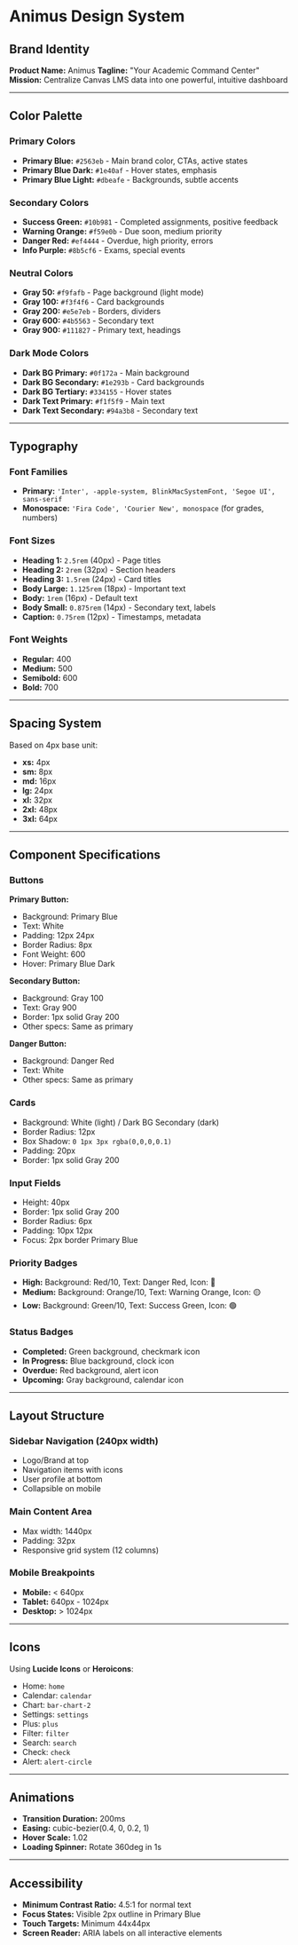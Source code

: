 # Animus Design System

## Brand Identity
**Product Name:** Animus
**Tagline:** "Your Academic Command Center"
**Mission:** Centralize Canvas LMS data into one powerful, intuitive dashboard

---

## Color Palette

### Primary Colors
- **Primary Blue:** `#2563eb` - Main brand color, CTAs, active states
- **Primary Blue Dark:** `#1e40af` - Hover states, emphasis
- **Primary Blue Light:** `#dbeafe` - Backgrounds, subtle accents

### Secondary Colors
- **Success Green:** `#10b981` - Completed assignments, positive feedback
- **Warning Orange:** `#f59e0b` - Due soon, medium priority
- **Danger Red:** `#ef4444` - Overdue, high priority, errors
- **Info Purple:** `#8b5cf6` - Exams, special events

### Neutral Colors
- **Gray 50:** `#f9fafb` - Page background (light mode)
- **Gray 100:** `#f3f4f6` - Card backgrounds
- **Gray 200:** `#e5e7eb` - Borders, dividers
- **Gray 600:** `#4b5563` - Secondary text
- **Gray 900:** `#111827` - Primary text, headings

### Dark Mode Colors
- **Dark BG Primary:** `#0f172a` - Main background
- **Dark BG Secondary:** `#1e293b` - Card backgrounds
- **Dark BG Tertiary:** `#334155` - Hover states
- **Dark Text Primary:** `#f1f5f9` - Main text
- **Dark Text Secondary:** `#94a3b8` - Secondary text

---

## Typography

### Font Families
- **Primary:** `'Inter', -apple-system, BlinkMacSystemFont, 'Segoe UI', sans-serif`
- **Monospace:** `'Fira Code', 'Courier New', monospace` (for grades, numbers)

### Font Sizes
- **Heading 1:** `2.5rem` (40px) - Page titles
- **Heading 2:** `2rem` (32px) - Section headers
- **Heading 3:** `1.5rem` (24px) - Card titles
- **Body Large:** `1.125rem` (18px) - Important text
- **Body:** `1rem` (16px) - Default text
- **Body Small:** `0.875rem` (14px) - Secondary text, labels
- **Caption:** `0.75rem` (12px) - Timestamps, metadata

### Font Weights
- **Regular:** 400
- **Medium:** 500
- **Semibold:** 600
- **Bold:** 700

---

## Spacing System
Based on 4px base unit:
- **xs:** 4px
- **sm:** 8px
- **md:** 16px
- **lg:** 24px
- **xl:** 32px
- **2xl:** 48px
- **3xl:** 64px

---

## Component Specifications

### Buttons
**Primary Button:**
- Background: Primary Blue
- Text: White
- Padding: 12px 24px
- Border Radius: 8px
- Font Weight: 600
- Hover: Primary Blue Dark

**Secondary Button:**
- Background: Gray 100
- Text: Gray 900
- Border: 1px solid Gray 200
- Other specs: Same as primary

**Danger Button:**
- Background: Danger Red
- Text: White
- Other specs: Same as primary

### Cards
- Background: White (light) / Dark BG Secondary (dark)
- Border Radius: 12px
- Box Shadow: `0 1px 3px rgba(0,0,0,0.1)`
- Padding: 20px
- Border: 1px solid Gray 200

### Input Fields
- Height: 40px
- Border: 1px solid Gray 200
- Border Radius: 6px
- Padding: 10px 12px
- Focus: 2px border Primary Blue

### Priority Badges
- **High:** Background: Red/10, Text: Danger Red, Icon: 🔴
- **Medium:** Background: Orange/10, Text: Warning Orange, Icon: 🟡
- **Low:** Background: Green/10, Text: Success Green, Icon: 🟢

### Status Badges
- **Completed:** Green background, checkmark icon
- **In Progress:** Blue background, clock icon
- **Overdue:** Red background, alert icon
- **Upcoming:** Gray background, calendar icon

---

## Layout Structure

### Sidebar Navigation (240px width)
- Logo/Brand at top
- Navigation items with icons
- User profile at bottom
- Collapsible on mobile

### Main Content Area
- Max width: 1440px
- Padding: 32px
- Responsive grid system (12 columns)

### Mobile Breakpoints
- **Mobile:** < 640px
- **Tablet:** 640px - 1024px
- **Desktop:** > 1024px

---

## Icons
Using **Lucide Icons** or **Heroicons**:
- Home: `home`
- Calendar: `calendar`
- Chart: `bar-chart-2`
- Settings: `settings`
- Plus: `plus`
- Filter: `filter`
- Search: `search`
- Check: `check`
- Alert: `alert-circle`

---

## Animations
- **Transition Duration:** 200ms
- **Easing:** cubic-bezier(0.4, 0, 0.2, 1)
- **Hover Scale:** 1.02
- **Loading Spinner:** Rotate 360deg in 1s

---

## Accessibility
- **Minimum Contrast Ratio:** 4.5:1 for normal text
- **Focus States:** Visible 2px outline in Primary Blue
- **Touch Targets:** Minimum 44x44px
- **Screen Reader:** ARIA labels on all interactive elements
